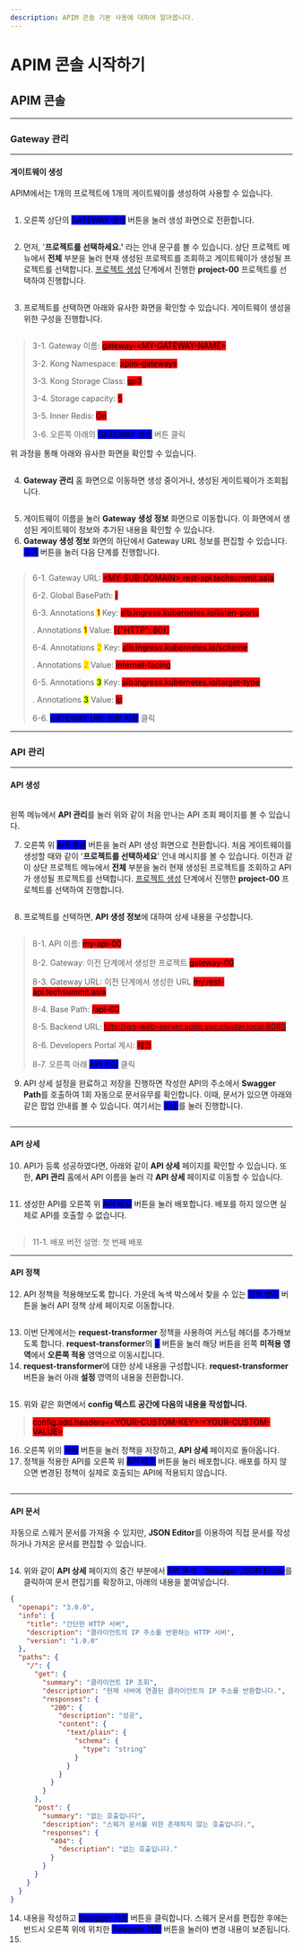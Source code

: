 ```yaml
---
description: APIM 콘솔 기본 사용에 대하여 알아봅니다.
---
```


# APIM 콘솔 시작하기

## APIM 콘솔

***

### Gateway 관리

***

#### 게이트웨이 생성

APIM에서는 1개의 프로젝트에 1개의 게이트웨이를 생성하여 사용할 수 있습니다.

<figure><img src="../../.gitbook/assets/image (8) (1).png" alt=""><figcaption></figcaption></figure>

1. 오른쪽 상단의 <mark style="background-color:blue;">GATEWAY 생성</mark> 버튼을 눌러 생성 화면으로 전환합니다.

<figure><img src="../../.gitbook/assets/image (9) (1).png" alt=""><figcaption></figcaption></figure>

2. 먼저, '**프로젝트를 선택하세요.'** 라는 안내 문구를 볼 수 있습니다. 상단 프로젝트 메뉴에서 **전체** 부분을 눌러 현재 생성된 프로젝트를 조회하고 게이트웨이가 생성될 프로젝트를 선택합니다. [프로젝트 생성](tenant-manager-console.md#create-project) 단계에서 진행한 **project-00** 프로젝트를 선택하여 진행합니다.

<figure><img src="../../.gitbook/assets/image (10) (1).png" alt=""><figcaption></figcaption></figure>

3. 프로젝트를 선택하면 아래와 유사한 화면을 확인할 수 있습니다. 게이트웨이 생성을 위한 구성을 진행합니다.

<figure><img src="../../.gitbook/assets/image (11).png" alt=""><figcaption></figcaption></figure>

> 3-1. Gateway 이름: <mark style="background-color:red;">gateway-\<MY-GATEWAY-NAME></mark>
>
> 3-2. Kong Namespace: <mark style="background-color:red;">apim-gateways</mark>
>
> 3-3. Kong Storage Class: <mark style="background-color:red;">gp3</mark>
>
> 3-4. Storage capacity: <mark style="background-color:red;">5</mark>
>
> 3-5. Inner Redis: <mark style="background-color:red;">On</mark>
>
> 3-6. 오른쪽 아래의 <mark style="background-color:blue;">GATEWAY 생성</mark> 버튼 클릭

위 과정을 통해 아래와 유사한 화면을 확인할 수 있습니다.

<figure><img src="../../.gitbook/assets/image (1) (1).png" alt=""><figcaption></figcaption></figure>

4. **Gateway 관리** 홈 화면으로 이동하면 생성 중이거나, 생성된 게이트웨이가 조회됩니다.&#x20;

<figure><img src="../../.gitbook/assets/image (2) (1).png" alt=""><figcaption></figcaption></figure>

5. 게이트웨이 이름을 눌러 **Gateway 생성 정보** 화면으로 이동합니다. 이 화면에서 생성된 게이트웨이 정보와 추가된 내용을 확인할 수 있습니다.
6. **Gateway 생성 정보** 화면의 하단에서 Gateway URL 정보를 편집할 수 있습니다. <mark style="background-color:blue;">추가</mark> 버튼을 눌러 다음 단계를 진행합니다.

<figure><img src="../../.gitbook/assets/image (3) (1).png" alt=""><figcaption></figcaption></figure>

> 6-1. Gateway URL: <mark style="background-color:red;">\<MY-SUB-DOMAIN>.rest-api.techsummit.asia</mark>
>
> 6-2. Global BasePath: <mark style="background-color:red;">/</mark>
>
> 6-3. Annotations <mark style="color:red;">**1**</mark> Key: <mark style="background-color:red;">alb.ingress.kubernetes.io/listen-ports</mark>&#x20;
>
> &#x20;      . Annotations <mark style="color:red;">**1**</mark> Value: <mark style="background-color:red;">\[{"HTTP": 80}]</mark>
>
> 6-4. Annotations <mark style="color:orange;">**2**</mark> Key: <mark style="background-color:red;">alb.ingress.kubernetes.io/scheme</mark>
>
> &#x20;      . Annotations <mark style="color:orange;">**2**</mark> Value: <mark style="background-color:red;">internet-facing</mark>
>
> 6-5. Annotations <mark style="color:green;">**3**</mark> Key: <mark style="background-color:red;">alb.ingress.kubernetes.io/target-type</mark>&#x20;
>
> &#x20;      . Annotations <mark style="color:green;">**3**</mark> Value: <mark style="background-color:red;">ip</mark>
>
> 6-6. <mark style="background-color:blue;">GATEWAY URL 정보 저장</mark> 클릭

***

### API 관리

***

#### API 생성

<figure><img src="../../.gitbook/assets/image (5).png" alt=""><figcaption></figcaption></figure>

왼쪽 메뉴에서 **API 관리**를 눌러 위와 같이 처음 만나는 API 조회 페이지를 볼 수 있습니다.

7. 오른쪽 위 <mark style="background-color:blue;">API 생성</mark> 버튼을 눌러 API 생성 화면으로 전환합니다. 처음 게이트웨이를 생성할 때와 같이 '**프로젝트를 선택하세요**' 안내 메시지를 볼 수 있습니다. 이전과 같이 상단 프로젝트 메뉴에서 **전체** 부분을 눌러 현재 생성된 프로젝트를 조회하고 API가 생성될 프로젝트를 선택합니다. [프로젝트 생성](tenant-manager-console.md#create-project) 단계에서 진행한 **project-00** 프로젝트를 선택하여 진행합니다.

<figure><img src="../../.gitbook/assets/image (6).png" alt=""><figcaption></figcaption></figure>

8. 프로젝트를 선택하면, **API 생성 정보**에 대하여 상세 내용을 구성합니다.

<figure><img src="../../.gitbook/assets/image (7).png" alt=""><figcaption></figcaption></figure>

> 8-1. API 이름: <mark style="background-color:red;">my-api-00</mark>
>
> 8-2. Gateway: 이전 단계에서 생성한 프로젝트 <mark style="background-color:red;">gateway-00</mark>
>
> 8-3. Gateway URL: 이전 단계에서 생성한 URL <mark style="background-color:red;">my.rest-api.techsummit.asia</mark>
>
> 8-4. Base Path: <mark style="background-color:red;">/api-00</mark>
>
> 8-5. Backend URL: <mark style="background-color:red;">http://go-web-server.apim.svc.cluster.local:8080</mark>
>
> 8-6. Developers Portal 게시: <mark style="background-color:red;">체크</mark>
>
> 8-7. 오른쪽 아래 <mark style="background-color:blue;">API 저장</mark> 클릭

9. API 상세 설정을 완료하고 저장을 진행하면 작성한 API의 주소에서 **Swagger Path**를 호출하여 1회 자동으로 문서유무를 확인합니다. 이때, 문서가 있으면 아래와 같은 팝업 안내를 볼 수 있습니다. 여기서는 <mark style="background-color:blue;">취소</mark>를 눌러 진행합니다.

<figure><img src="../../.gitbook/assets/image (8).png" alt=""><figcaption></figcaption></figure>

***

#### API 상세

10. API가 등록 성공하였다면, 아래와 같이 **API 상세** 페이지를 확인할 수 있습니다. 또한, **API 관리** 홈에서 API 이름을 눌러 각 **API 상세** 페이지로 이동할 수 있습니다.

<figure><img src="../../.gitbook/assets/image (9).png" alt=""><figcaption></figcaption></figure>

11. 생성한 API를 오른쪽 위 <mark style="background-color:blue;">API 배포</mark> 버튼을 눌러 배포합니다. 배포를 하지 않으면 실제로 API를 호출할 수 없습니다.

<figure><img src="../../.gitbook/assets/image (3).png" alt=""><figcaption></figcaption></figure>

> 11-1. 배포 버전 설명: 첫 번째 배포

***

#### API 정책

12. API 정책을 적용해보도록 합니다. 가운데 녹색 박스에서 찾을 수 있는 <mark style="background-color:blue;">정책 변경</mark> 버튼을 눌러 API 정책 상세 페이지로 이동합니다.&#x20;

<figure><img src="../../.gitbook/assets/image (10).png" alt=""><figcaption></figcaption></figure>

13. 이번 단계에서는 **request-transformer** 정책을 사용하여 커스텀 헤더를 추가해보도록 합니다. **request-transformer**의 <mark style="background-color:blue;">**+**</mark> 버튼을 눌러 해당 버튼을 왼쪽 **미적용 영역**에서 **오른쪽 적용** 영역으로 이동시킵니다.
14. **request-transformer**에 대한 상세 내용을 구성합니다. **request-transformer** 버튼을 눌러 아래 **설정** 영역의 내용을 전환합니다.

<figure><img src="../../.gitbook/assets/image.png" alt=""><figcaption></figcaption></figure>

15. 위와 같은 화면에서 **config 텍스트 공간에 다음의 내용을 작성합니다.**

> <mark style="background-color:red;">config.add.headers=\<YOUR-CUSTOM-KEY>:\<YOUR-CUSTOM-VALUE></mark>

16. 오른쪽 위의 <mark style="background-color:blue;">저장</mark> 버튼을 눌러 정책을 저장하고, **API 상세** 페이지로 돌아옵니다.
17. 정책을 적용한 API를 오른쪽 위 <mark style="background-color:blue;">API 배포</mark> 버튼을 눌러 배포합니다. 배포를 하지 않으면 변경된 정책이 실제로 호출되는 API에 적용되지 않습니다.

<figure><img src="../../.gitbook/assets/image (4).png" alt=""><figcaption></figcaption></figure>

***

#### API 문서

자동으로 스웨거 문서를 가져올 수 있지만, **JSON Editor**를 이용하여 직접 문서를 작성하거나 가져온 문서를 편집할 수 있습니다.

<figure><img src="../../.gitbook/assets/image (2).png" alt=""><figcaption></figcaption></figure>

14. 위와 같이 **API 상세** 페이지의 중간 부분에서 <mark style="background-color:blue;">API 문서 - Swagger JSON Editor</mark>를 클릭하여 문서 편집기를 확장하고, 아래의 내용을 붙여넣습니다.

```json
{
  "openapi": "3.0.0",
  "info": {
    "title": "간단한 HTTP 서버",
    "description": "클라이언트의 IP 주소를 반환하는 HTTP 서버",
    "version": "1.0.0"
  },
  "paths": {
    "/": {
      "get": {
        "summary": "클라이언트 IP 조회",
        "description": "현재 서버에 연결된 클라이언트의 IP 주소를 반환합니다.",
        "responses": {
          "200": {
            "description": "성공",
            "content": {
              "text/plain": {
                "schema": {
                  "type": "string"
                }
              }
            }
          }
        }
      },
      "post": {
        "summary": "없는 호출입니다",
        "description": "스웨거 문서를 위한 존재하지 않는 호출입니다.",
        "responses": {
          "404": {
            "description": "없는 호출입니다."
          }
        }
      }
    }
  }
}

```

14. 내용을 작성하고 <mark style="background-color:blue;">Swagger 저장</mark> 버튼을 클릭합니다. 스웨거 문서를 편집한 후에는 반드시 오른쪽 위에 위치한 <mark style="background-color:blue;">Swagger 저장</mark> 버튼을 눌러야 변경 내용이 보존됩니다.
15.
